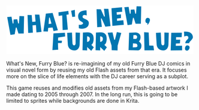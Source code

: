 ![](assets/logo.png)

What's New, Furry Blue? is re-imagining of my old Furry Blue DJ comics in visual novel form by reusing my old Flash assets from that era. It focuses more on the slice of life elements with the DJ career serving as a subplot.

This game reuses and modifies old assets from my Flash-based artwork I made dating to 2005 through 2007. In the long run, this is going to be limited to sprites while backgrounds are done in Krita.